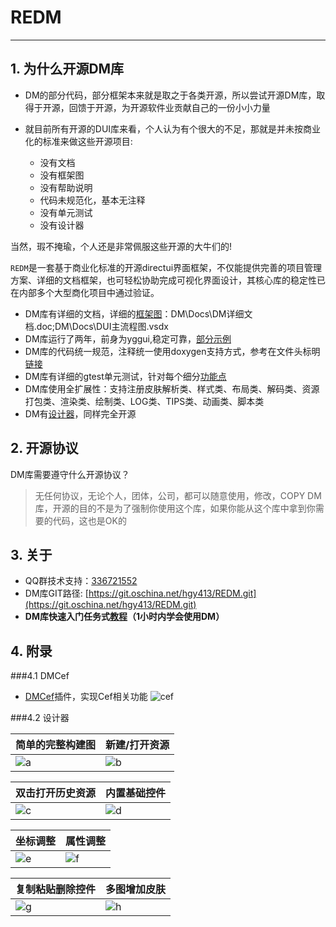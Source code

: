 # REDM  
---

## 1. 为什么开源DM库
* DM的部分代码，部分框架本来就是取之于各类开源，所以尝试开源DM库，取得于开源，回馈于开源，为开源软件业贡献自己的一份小小力量
* 就目前所有开源的DUI库来看，个人认为有个很大的不足，那就是并未按商业化的标准来做这些开源项目:

  - 没有文档
  - 没有框架图
  - 没有帮助说明
  - 代码未规范化，基本无注释
  - 没有单元测试
  - 没有设计器  

当然，瑕不掩瑜，个人还是非常佩服这些开源的大牛们的!
  
`REDM`是一套基于商业化标准的开源directui界面框架，不仅能提供完善的项目管理方案、详细的文档框架，也可轻松协助完成可视化界面设计，其核心库的稳定性已在内部多个大型商化项目中通过验证。

* DM库有详细的文档，详细的[框架图](http://hgy413.com/2086.html)：DM\Docs\DM详细文档.doc;DM\Docs\DUI主流程图.vsdx
* DM库运行了两年，前身为yggui,稳定可靠，[部分示例](http://hgy413.com/3392.html)
* DM库的代码统一规范，注释统一使用doxygen支持方式，参考在文件头标明[链接](http://hgy413.com/3388.html)
* DM库有详细的gtest单元测试，针对每个细分[功能点](http://hgy413.com/2020.html)
* DM库使用全扩展性：支持注册皮肤解析类、样式类、布局类、解码类、资源打包类、渲染类、绘制类、LOG类、TIPS类、动画类、脚本类
* DM有[设计器](http://hgy413.com/3382.html)，同样完全开源
  
  
## 2. 开源协议
DM库需要遵守什么开源协议？
> 无任何协议，无论个人，团体，公司，都可以随意使用，修改，COPY DM库，开源的目的不是为了强制你使用这个库，如果你能从这个库中拿到你需要的代码，这也是OK的

## 3. 关于  
* QQ群技术支持：[336721552](http://shang.qq.com/wpa/qunwpa?idkey=a4eb76996f3c7cb6018a3ca375a5df3360ba818579f60516092edd9ed1de23a8)
* DM库GIT路径:
    [https://git.oschina.net/hgy413/REDM.git](https://git.oschina.net/hgy413/REDM.git)
* **DM库快速入门任务式[教程](http://hgy413.com/3426.html)（1小时内学会使用DM）**
   
     
## 4. 附录
###4.1 DMCef
* [DMCef](https://gitee.com/hgy413/DMCef)插件，实现Cef相关功能
![cef](https://gitee.com/hgy413/DMCef/raw/master/Docs/cef.gif)

###4.2 设计器

| 简单的完整构建图 | 新建/打开资源 |
| --- | --- |
| ![a](http://hgy413.com/ueditor/php/upload/image/20160927/1474938757999326.gif) | ![b](http://hgy413.com/ueditor/php/upload/image/20180607/1528341440973222.gif) |

| 双击打开历史资源 | 内置基础控件 |
| --- | --- |
| ![c](http://hgy413.com/ueditor/php/upload/image/20180607/1528341568708797.gif) | ![d](http://hgy413.com/ueditor/php/upload/image/20180607/1528342176839044.gif) |

| 坐标调整 | 属性调整 |
| --- | --- |
| ![e](http://hgy413.com/ueditor/php/upload/image/20180607/1528342608719096.gif) | ![f](http://hgy413.com/ueditor/php/upload/image/20180607/1528343200874355.gif) |


| 复制粘贴删除控件 | 多图增加皮肤 |
| --- | --- |
| ![g](http://hgy413.com/ueditor/php/upload/image/20180607/1528343476506194.gif) | ![h](http://hgy413.com/ueditor/php/upload/image/20160920/1474338753316817.gif) |

